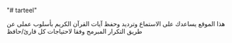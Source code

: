 "# tarteel" 

هذا الموقع يساعدك على الاستماع وترديد وحفظ آيات القرآن الكريم بأسلوب عملى عن طريق التكرار المبرمج وفقا لاحتياجات كل قارئ/حافظ
